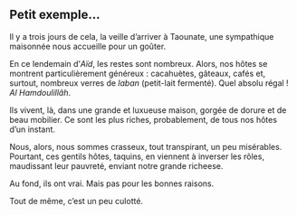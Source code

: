 Petit exemple...
----------------

Il y a trois jours de cela, la veille d’arriver à Taounate, une sympathique maisonnée nous accueille pour un goûter.

En ce lendemain d’*Aïd*, les restes sont nombreux.
Alors, nos hôtes se montrent particulièrement généreux : cacahuètes, gâteaux, cafés et, surtout, nombreux verres de *laban* (petit-lait fermenté).
Quel absolu régal ! *Al Hamdoulillâh*.

Ils vivent, là, dans une grande et luxueuse maison, gorgée de dorure et de beau mobilier.
Ce sont les plus riches, probablement, de tous nos hôtes d’un instant.

Nous, alors, nous sommes crasseux, tout transpirant, un peu misérables.
Pourtant, ces gentils hôtes, taquins, en viennent à inverser les rôles, maudissant leur pauvreté, enviant notre grande richeese.

Au fond, ils ont vrai.
Mais pas pour les bonnes raisons.

Tout de même, c’est un peu culotté.
